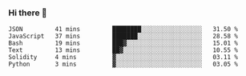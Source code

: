 ### Hi there 👋

<!--START_SECTION:waka-->

```text
JSON         41 mins         ████████░░░░░░░░░░░░░░░░░   31.50 %
JavaScript   37 mins         ███████░░░░░░░░░░░░░░░░░░   28.58 %
Bash         19 mins         ███▓░░░░░░░░░░░░░░░░░░░░░   15.01 %
Text         13 mins         ██▓░░░░░░░░░░░░░░░░░░░░░░   10.55 %
Solidity     4 mins          ▓░░░░░░░░░░░░░░░░░░░░░░░░   03.11 %
Python       3 mins          ▓░░░░░░░░░░░░░░░░░░░░░░░░   03.05 %
```

<!--END_SECTION:waka-->
<!--
**Boombag0607/Boombag0607** is a ✨ _special_ ✨ repository because its `README.md` (this file) appears on your GitHub profile.

Here are some ideas to get you started:

- 🔭 I’m currently working on ...
- 🌱 I’m currently learning ...
- 👯 I’m looking to collaborate on ...
- 🤔 I’m looking for help with ...
- 💬 Ask me about ...
- 📫 How to reach me: ...
- 😄 Pronouns: ...
- ⚡ Fun fact: ...
-->

